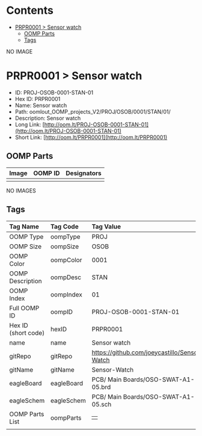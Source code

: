 



Contents
========

* [PRPR0001 > Sensor watch](#prpr0001--sensor-watch)
	* [OOMP Parts](#oomp-parts)
	* [Tags](#tags)
  
NO IMAGE  
# PRPR0001 > Sensor watch

- ID: PROJ-OSOB-0001-STAN-01
- Hex ID: PRPR0001
- Name: Sensor watch
- Path: oomlout_OOMP_projects_V2/PROJ/OSOB/0001/STAN/01/
- Description: Sensor watch
- Long Link: [http://oom.lt/PROJ-OSOB-0001-STAN-01](http://oom.lt/PROJ-OSOB-0001-STAN-01)
- Short Link: [http://oom.lt/PRPR0001](http://oom.lt/PRPR0001)

## OOMP Parts
  

|Image|OOMP ID|Designators|
| :--- | :--- | :--- |
||||
  
NO IMAGES  
## Tags
  

|Tag Name|Tag Code|Tag Value|
| :--- | :--- | :--- |
|OOMP Type|oompType|PROJ|
|OOMP Size|oompSize|OSOB|
|OOMP Color|oompColor|0001|
|OOMP Description|oompDesc|STAN|
|OOMP Index|oompIndex|01|
|Full OOMP ID|oompID|PROJ-OSOB-0001-STAN-01|
|Hex ID (short code)|hexID|PRPR0001|
|name|name|Sensor watch|
|gitRepo|gitRepo|https://github.com/joeycastillo/Sensor-Watch|
|gitName|gitName|Sensor-Watch|
|eagleBoard|eagleBoard|PCB/ Main Boards/OSO-SWAT-A1-05.brd|
|eagleSchem|eagleSchem|PCB/ Main Boards/OSO-SWAT-A1-05.sch|
|OOMP Parts List|oompParts|<table><tr><td></td></tr></table>|
||||
